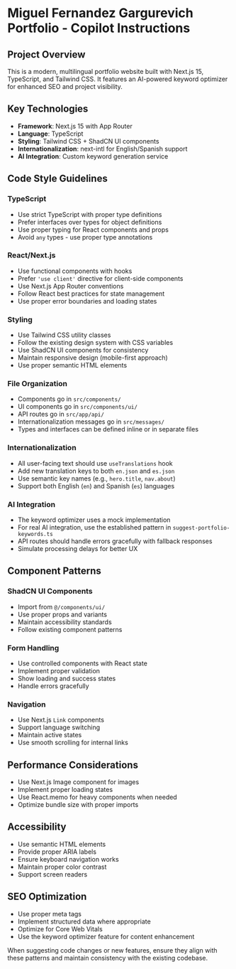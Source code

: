 <!-- Use this file to provide workspace-specific custom instructions to Copilot. For more details, visit https://code.visualstudio.com/docs/copilot/copilot-customization#_use-a-githubcopilotinstructionsmd-file -->

# Miguel Fernandez Gargurevich Portfolio - Copilot Instructions

## Project Overview
This is a modern, multilingual portfolio website built with Next.js 15, TypeScript, and Tailwind CSS. It features an AI-powered keyword optimizer for enhanced SEO and project visibility.

## Key Technologies
- **Framework**: Next.js 15 with App Router
- **Language**: TypeScript
- **Styling**: Tailwind CSS + ShadCN UI components
- **Internationalization**: next-intl for English/Spanish support
- **AI Integration**: Custom keyword generation service

## Code Style Guidelines

### TypeScript
- Use strict TypeScript with proper type definitions
- Prefer interfaces over types for object definitions
- Use proper typing for React components and props
- Avoid `any` types - use proper type annotations

### React/Next.js
- Use functional components with hooks
- Prefer `'use client'` directive for client-side components
- Use Next.js App Router conventions
- Follow React best practices for state management
- Use proper error boundaries and loading states

### Styling
- Use Tailwind CSS utility classes
- Follow the existing design system with CSS variables
- Use ShadCN UI components for consistency
- Maintain responsive design (mobile-first approach)
- Use proper semantic HTML elements

### File Organization
- Components go in `src/components/`
- UI components go in `src/components/ui/`
- API routes go in `src/app/api/`
- Internationalization messages go in `src/messages/`
- Types and interfaces can be defined inline or in separate files

### Internationalization
- All user-facing text should use `useTranslations` hook
- Add new translation keys to both `en.json` and `es.json`
- Use semantic key names (e.g., `hero.title`, `nav.about`)
- Support both English (`en`) and Spanish (`es`) languages

### AI Integration
- The keyword optimizer uses a mock implementation
- For real AI integration, use the established pattern in `suggest-portfolio-keywords.ts`
- API routes should handle errors gracefully with fallback responses
- Simulate processing delays for better UX

## Component Patterns

### ShadCN UI Components
- Import from `@/components/ui/`
- Use proper props and variants
- Maintain accessibility standards
- Follow existing component patterns

### Form Handling
- Use controlled components with React state
- Implement proper validation
- Show loading and success states
- Handle errors gracefully

### Navigation
- Use Next.js `Link` components
- Support language switching
- Maintain active states
- Use smooth scrolling for internal links

## Performance Considerations
- Use Next.js Image component for images
- Implement proper loading states
- Use React.memo for heavy components when needed
- Optimize bundle size with proper imports

## Accessibility
- Use semantic HTML elements
- Provide proper ARIA labels
- Ensure keyboard navigation works
- Maintain proper color contrast
- Support screen readers

## SEO Optimization
- Use proper meta tags
- Implement structured data where appropriate
- Optimize for Core Web Vitals
- Use the keyword optimizer feature for content enhancement

When suggesting code changes or new features, ensure they align with these patterns and maintain consistency with the existing codebase.
